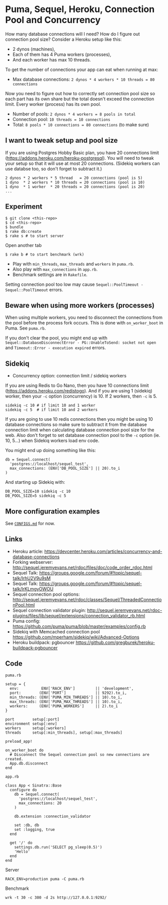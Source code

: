# Puma, Sequel, Heroku, Connection Pool and Concurrency

How many database connections will I need?
How do I figure out connection pool size?
Consider a Heroku setup like this:

* 2 dynos (machines),
* Each of them has 4 Puma workers (processes),
* And each worker has max 10 threads.

To get the number of connections your app can eat when running at max:

* Max database connections: `2 dynos * 4 workers * 10 threads = 80 connections`

Now you need to figure out how to correctly set connection pool size so
each part has its own share but the total doesn't exceed the connection limit.
Every worker (process) has its own pool.

* Number of pools: `2 dynos * 4 workers = 8 pools in total`
* Connection pool: `10 threads = 10 connections`
* Total:           `8 pools * 10 connections = 80 connections` (to make sure)

## I want to tweak setup and pool size

If you are using Postgres Hobby Basic plan, you have 20 connections limit (https://addons.heroku.com/heroku-postgresql).
You will need to tweak your setup so that it will use at most 20 connections.
(Sidekiq workers can use databse too, so don't forget to subtract it.)

    2 dynos * 2 workers * 5 thread   = 20 connections (pool is 5)
    1 dyno  * 2 workers * 10 threads = 20 connections (pool is 10)
    1 dyno  * 1 worker  * 20 threads = 20 connections (pool is 20)
    ...

## Experiment

    $ git clone <this-repo>
    $ cd <this-repo>
    $ bundle
    $ rake db:create
    $ rake s # to start server

Open another tab

    $ rake b # to start benchmark (wrk)

* Play with `min_threads`, `max_threads` and `workers` in `puma.rb`.
* Also play with `max_connections` in `app.rb`.
* Benchmark settings are in `Rakefile`.

Setting connection pool too low may cause `Sequel::PoolTimeout - Sequel::PoolTimeout` errors.

## Beware when using more workers (processes)

When using multiple workers, you need to disconnect the connections from the pool
before the process fork occurs. This is done with `on_worker_boot` in Puma.
See `puma.rb`.

If you don't clear the pool, you might end up with `Sequel::DatabaseDisconnectError - PG::UnableToSend: socket not open`
and `Timeout::Error - execution expired` errors.

## Sidekiq

* Concurrency option: connection limit / sidekiq workers

If you are using Redis to Go Nano, then you have 10 connections limit (https://addons.heroku.com/redistogo).
And if you are using 1 (sidekiq) worker, then your `-c` option (concurrency) is 10. If 2 workers, then `-c` is 5.

    sidekiq -c 10 # if limit 10 and 1 worker
    sidekiq -c 5  # if limit 10 and 2 workers

If you are going to use 10 redis connections then you might be using 10 database connections
so make sure to subtract it from the database connection limit when calculating database
connection pool size for the web. Also don't forget to set database connection pool to
the `-c` option (ie. 10, 5…) when Sidekiq workers load env code.

You might end up doing something like this:

    db = Sequel.connect(
      'postgres://localhost/sequel_test',
      max_connections: (ENV['DB_POOL_SIZE'] || 20).to_i
    )

And starting up Sidekiq with:

    DB_POOL_SIZE=10 sidekiq -c 10
    DB_POOL_SIZE=5 sidekiq -c 5

## More configuration examples

See [`CONFIGS.md`](CONFIGS.md) for now.

## Links

* Heroku article: https://devcenter.heroku.com/articles/concurrency-and-database-connections
* Forking webserver: http://sequel.jeremyevans.net/rdoc/files/doc/code_order_rdoc.html
* Sequel Talk: https://groups.google.com/forum/#!topic/sequel-talk/IrhU2V9u9sM
* Sequel Talk: https://groups.google.com/forum/#!topic/sequel-talk/lrKLmgyOWOU
* Sequel connection pool options: http://sequel.jeremyevans.net/rdoc/classes/Sequel/ThreadedConnectionPool.html
* Sequel connection validator plugin: http://sequel.jeremyevans.net/rdoc-plugins/files/lib/sequel/extensions/connection_validator_rb.html
* Puma config: https://github.com/puma/puma/blob/master/examples/config.rb
* Sidekiq with Memcached connection pool https://github.com/mperham/sidekiq/wiki/Advanced-Options
* Heroku buildpack: pgbouncer https://github.com/gregburek/heroku-buildpack-pgbouncer

## Code

`puma.rb`

    setup = {
      env:          ENV['RACK_ENV']         || 'development',
      port:        (ENV['PORT']             || 9292).to_i,
      min_threads: (ENV['PUMA_MIN_THREADS'] || 10).to_i,
      max_threads: (ENV['PUMA_MAX_THREADS'] || 10).to_i,
      workers:     (ENV['PUMA_WORKERS']     || 2).to_i
    }

    port        setup[:port]
    environment setup[:env]
    workers     setup[:workers]
    threads     setup[:min_threads], setup[:max_threads]

    preload_app!

    on_worker_boot do
      # Disconnect the Sequel connection pool so new connections are created.
      App.db.disconnect
    end

`app.rb`

    class App < Sinatra::Base
      configure do
        db = Sequel.connect(
          'postgres://localhost/sequel_test',
          max_connections: 20
        )

        db.extension :connection_validator

        set :db, db
        set :logging, true
      end

      get '/' do
        settings.db.run('SELECT pg_sleep(0.5)')
        'Hello'
      end
    end

Server

    RACK_ENV=production puma -C puma.rb

Benchmark

    wrk -t 30 -c 300 -d 2s http://127.0.0.1:9292/
